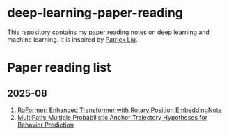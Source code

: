 # deep-learning-paper-reading

This repository contains my paper reading notes on deep learning and machine learning. It is inspired by [Patrick Liu](https://github.com/patrick-llgc/Learning-Deep-Learning).

# Paper reading list

## 2025-08
1. [RoFormer: Enhanced Transformer with Rotary Position Embedding](https://arxiv.org/abs/2104.09864)[Note](https://github.com/HongyiDuanmu26/deep-learning-paper-reading/blob/main/Notes/RoPE.md)
2. [MultiPath: Multiple Probabilistic Anchor Trajectory Hypotheses for Behavior Prediction](https://arxiv.org/pdf/1910.05449v1)

